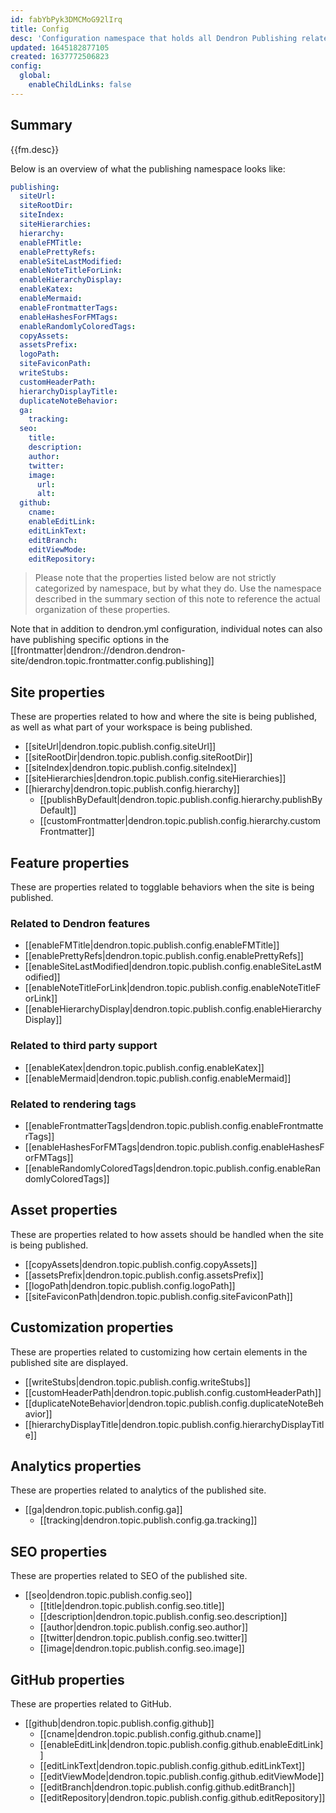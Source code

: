 ```yaml
---
id: fabYbPyk3DMCMoG92lIrq
title: Config
desc: 'Configuration namespace that holds all Dendron Publishing related settings.'
updated: 1645182877105
created: 1637772506823
config:
  global:
    enableChildLinks: false
---
```


## Summary
{{fm.desc}}

Below is an overview of what the publishing namespace looks like:

```yml
publishing:
  siteUrl:
  siteRootDir:
  siteIndex:
  siteHierarchies:
  hierarchy:
  enableFMTitle:
  enablePrettyRefs:
  enableSiteLastModified:
  enableNoteTitleForLink:
  enableHierarchyDisplay:
  enableKatex:
  enableMermaid:
  enableFrontmatterTags:
  enableHashesForFMTags:
  enableRandomlyColoredTags:
  copyAssets:
  assetsPrefix:
  logoPath:
  siteFaviconPath:
  writeStubs:
  customHeaderPath:
  hierarchyDisplayTitle:
  duplicateNoteBehavior:
  ga:
    tracking:
  seo:
    title:
    description:
    author:
    twitter:
    image:
      url:
      alt:
  github:
    cname:
    enableEditLink:
    editLinkText:
    editBranch:
    editViewMode:
    editRepository:
```

> Please note that the properties listed below are not strictly categorized by namespace, but by what they do. Use the namespace described in the summary section of this note to reference the actual organization of these properties.

Note that in addition to dendron.yml configuration, individual notes can also have publishing specific options in the [[frontmatter|dendron://dendron.dendron-site/dendron.topic.frontmatter.config.publishing]]

## Site properties
These are properties related to how and where the site is being published, as well as what part of your workspace is being published.

- [[siteUrl|dendron.topic.publish.config.siteUrl]]
- [[siteRootDir|dendron.topic.publish.config.siteRootDir]]
- [[siteIndex|dendron.topic.publish.config.siteIndex]]
- [[siteHierarchies|dendron.topic.publish.config.siteHierarchies]]
- [[hierarchy|dendron.topic.publish.config.hierarchy]]
  - [[publishByDefault|dendron.topic.publish.config.hierarchy.publishByDefault]]
  - [[customFrontmatter|dendron.topic.publish.config.hierarchy.customFrontmatter]]

## Feature properties
These are properties related to togglable behaviors when the site is being published.

### Related to Dendron features
- [[enableFMTitle|dendron.topic.publish.config.enableFMTitle]]
- [[enablePrettyRefs|dendron.topic.publish.config.enablePrettyRefs]]
- [[enableSiteLastModified|dendron.topic.publish.config.enableSiteLastModified]]
- [[enableNoteTitleForLink|dendron.topic.publish.config.enableNoteTitleForLink]]
- [[enableHierarchyDisplay|dendron.topic.publish.config.enableHierarchyDisplay]]

### Related to third party support
- [[enableKatex|dendron.topic.publish.config.enableKatex]]
- [[enableMermaid|dendron.topic.publish.config.enableMermaid]]

### Related to rendering tags
- [[enableFrontmatterTags|dendron.topic.publish.config.enableFrontmatterTags]]
- [[enableHashesForFMTags|dendron.topic.publish.config.enableHashesForFMTags]]
- [[enableRandomlyColoredTags|dendron.topic.publish.config.enableRandomlyColoredTags]]

## Asset properties
These are properties related to how assets should be handled when the site is being published.

- [[copyAssets|dendron.topic.publish.config.copyAssets]]
- [[assetsPrefix|dendron.topic.publish.config.assetsPrefix]]
- [[logoPath|dendron.topic.publish.config.logoPath]]
- [[siteFaviconPath|dendron.topic.publish.config.siteFaviconPath]]

## Customization properties
These are properties related to customizing how certain elements in the published site are displayed.

- [[writeStubs|dendron.topic.publish.config.writeStubs]]
- [[customHeaderPath|dendron.topic.publish.config.customHeaderPath]]
- [[duplicateNoteBehavior|dendron.topic.publish.config.duplicateNoteBehavior]]
- [[hierarchyDisplayTitle|dendron.topic.publish.config.hierarchyDisplayTitle]]

## Analytics properties
These are properties related to analytics of the published site.

- [[ga|dendron.topic.publish.config.ga]]
  - [[tracking|dendron.topic.publish.config.ga.tracking]]

## SEO properties
These are properties related to SEO of the published site.

- [[seo|dendron.topic.publish.config.seo]]
  - [[title|dendron.topic.publish.config.seo.title]]
  - [[description|dendron.topic.publish.config.seo.description]]
  - [[author|dendron.topic.publish.config.seo.author]]
  - [[twitter|dendron.topic.publish.config.seo.twitter]]
  - [[image|dendron.topic.publish.config.seo.image]]

## GitHub properties
These are properties related to GitHub.

- [[github|dendron.topic.publish.config.github]]
  - [[cname|dendron.topic.publish.config.github.cname]]
  - [[enableEditLink|dendron.topic.publish.config.github.enableEditLink]]
  - [[editLinkText|dendron.topic.publish.config.github.editLinkText]]
  - [[editViewMode|dendron.topic.publish.config.github.editViewMode]]
  - [[editBranch|dendron.topic.publish.config.github.editBranch]]
  - [[editRepository|dendron.topic.publish.config.github.editRepository]]